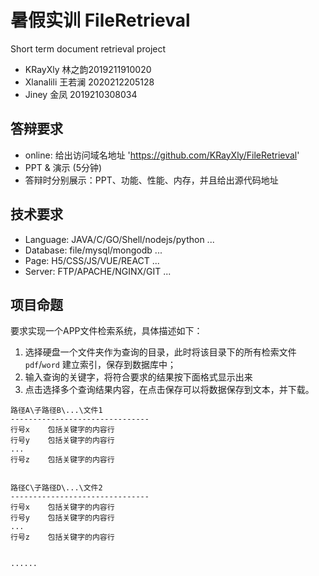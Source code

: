 # 暑假实训 FileRetrieval
Short term document retrieval project
- KRayXly 林之韵2019211910020
- Xlanalili 王若澜 2020212205128
- Jiney 金凤 2019210308034

## 答辩要求

- online: 给出访问域名地址 'https://github.com/KRayXly/FileRetrieval'
- PPT & 演示 (5分钟)
- 答辩时分别展示：PPT、功能、性能、内存，并且给出源代码地址


## 技术要求
- Language: JAVA/C/GO/Shell/nodejs/python ...
- Database: file/mysql/mongodb ...
- Page: H5/CSS/JS/VUE/REACT ...
- Server: FTP/APACHE/NGINX/GIT ...



## 项目命题

要求实现一个APP文件检索系统，具体描述如下：

1. 选择硬盘一个文件夹作为查询的目录，此时将该目录下的所有检索文件 `pdf`/`word` 建立索引，保存到数据库中；
2. 输入查询的关键字，将符合要求的结果按下面格式显示出来
3. 点击选择多个查询结果内容，在点击保存可以将数据保存到文本，并下载。

```
路径A\子路径B\...\文件1      
-------------------------------
行号x    包括关键字的内容行   
行号y    包括关键字的内容行
...
行号z    包括关键字的内容行


路径C\子路径D\...\文件2     
-------------------------------
行号x    包括关键字的内容行   
行号y    包括关键字的内容行
...
行号z    包括关键字的内容行


......
